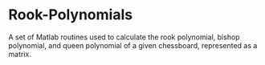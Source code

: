 # Rook-Polynomials
A set of Matlab routines used to calculate the rook polynomial, bishop polynomial, and queen polynomial of a given chessboard, represented as a matrix.
